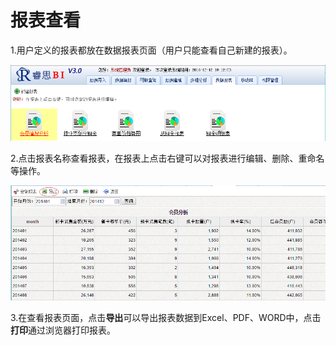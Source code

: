 # 报表查看

1.用户定义的报表都放在数据报表页面（用户只能查看自己新建的报表）。

![](/assets/import68.png)

2.点击报表名称查看报表，在报表上点击右键可以对报表进行编辑、删除、重命名等操作。

![](/assets/import69.png)

3.在查看报表页面，点击**导出**可以导出报表数据到Excel、PDF、WORD中，点击**打印**通过浏览器打印报表。

